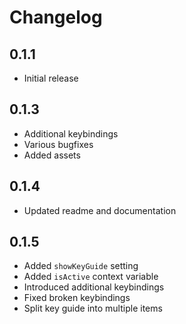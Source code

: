 # Changelog

## 0.1.1
- Initial release

## 0.1.3
- Additional keybindings
- Various bugfixes
- Added assets

## 0.1.4
- Updated readme and documentation

## 0.1.5
- Added `showKeyGuide` setting
- Added `isActive` context variable
- Introduced additional keybindings
- Fixed broken keybindings
- Split key guide into multiple items